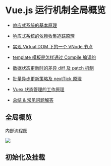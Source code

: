 # Vue.js 运行机制全局概览

* [响应式系统的基本原理](https://github.com/liyayun713/Interview/blob/master/vue/response-system.md)

* [响应式系统的依赖收集追踪原理](https://github.com/liyayun713/Interview/blob/master/vue/dependence-collect.md)

* [实现 Virtual DOM 下的一个 VNode 节点](https://github.com/liyayun713/Interview/blob/master/vue/virtual-dom.md)

* [template 模板是怎样通过 Compile 编译的](https://github.com/liyayun713/Interview/blob/master/vue/template-compile.md)

* [数据状态更新时的差异 diff 及 patch 机制](https://github.com/liyayun713/Interview/blob/master/vue/diff-patch.md)

* [批量异步更新策略及 nextTick 原理](https://github.com/liyayun713/Interview/blob/master/vue/nextTick.md)

* [Vuex 状态管理的工作原理](https://github.com/liyayun713/Interview/blob/master/vue/vuex-principle.md)

* [总结 & 常见问题解答](https://github.com/liyayun713/Interview/blob/master/vue/source-summary.md)

## 全局概览

内部流程图

![](https://user-gold-cdn.xitu.io/2017/12/19/1606e7eaa2a664e8?imageView2/0/w/1280/h/960/format/webp/ignore-error/1)

## 初始化及挂载


